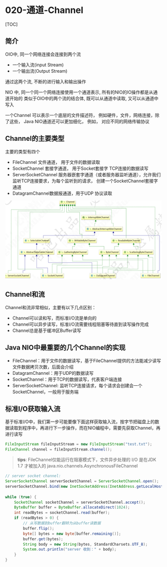 # 020-通道-Channel

[TOC]

## 简介

OIO中, 同一个网络连接会连接到两个流

- 一个输入流(input Stream)
- 一个输出流(Output Stream)

通过这两个流, 不断的进行输入和输出操作

NIO 中, 同一个同一个网络连接使用一个通道表示, 所有的NIO的IO操作都是从通道开始的 类似于OIO中的两个流的结合体, 既可以从通道中读取, 又可以从通道中写入

一个Channel 可以表示一个底层的文件描述符， 例如硬件，文件，网络连接，除了这些， Java NIO通道还可以更加细化， 例如， 对应不同的网络传输协议

## Channel的主要类型

主要的类型有四个

- FileChannel  文件通道， 用于文件的数据读取
- SocketChannel 套接字通道， 用于Socket套接字 TCP连接的数据读写
- ServerSocketChannel 服务器嵌套字通道（或者服务器监听通道），允许我们监听TCP连接要求，为每个监听到的请求， 创建一个SocketChannel套接字通道
- DatagramChannel数据报通道，用于UDP 协议读取

![image-20210215153941558](../../../../assets/image-20210215153941558.png)

## Channel和流

Channel和流非常相似，主要有以下几点区别：

- Channel可以读和写，而标准I/O流是单向的
- Channel可以异步读写，标准I/O流需要线程阻塞等待直到读写操作完成
- Channel总是基于缓冲区Buffer读写

## Java NIO中最重要的几个Channel的实现

- FileChannel：用于文件的数据读写，基于FileChannel提供的方法能减少读写文件数据拷贝次数，后面会介绍
- DatagramChannel：用于UDP的数据读写
- SocketChannel：用于TCP的数据读写，代表客户端连接
- ServerSocketChannel: 监听TCP连接请求，每个请求会创建会一个SocketChannel，一般用于服务端

## 标准I/O获取输入流

基于标准I/O中，我们第一步可能要像下面这样获取输入流，按字节把磁盘上的数据读取到程序中，再进行下一步操作，而在NIO编程中，需要先获取Channel，再进行读写

```java
FileInputStream fileInputStream = new FileInputStream("test.txt");
FileChannel channel = fileInputStream.channel();
```

> **tips**: FileChannel仅能运行在阻塞模式下，文件异步处理的 I/O 是在JDK 1.7 才被加入的 java.nio.channels.AsynchronousFileChannel

```java
// server socket channel:
ServerSocketChannel serverSocketChannel = ServerSocketChannel.open();
serverSocketChannel.bind(new InetSocketAddress(InetAddress.getLocalHost(), 9091));

while (true) {
	SocketChannel socketChannel = serverSocketChannel.accept();
	ByteBuffer buffer = ByteBuffer.allocateDirect(1024);
	int readBytes = socketChannel.read(buffer);
	if (readBytes > 0) {
		// 从写数据到buffer翻转为从buffer读数据
		buffer.flip();
		byte[] bytes = new byte[buffer.remaining()];
		buffer.get(bytes);
		String body = new String(bytes, StandardCharsets.UTF_8);
		System.out.println("server 收到：" + body);
	}
}
```